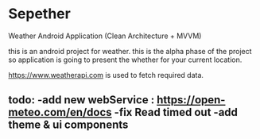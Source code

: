 # Sepether
Weather Android Application (Clean Architecture + MVVM)

this is an android project for weather.
this is the alpha phase of the project so application is going to present the whether for your current location.

https://www.weatherapi.com is used to fetch required data.

todo:
  -add new webService : https://open-meteo.com/en/docs
  -fix Read timed out
  -add theme & ui components
  -


